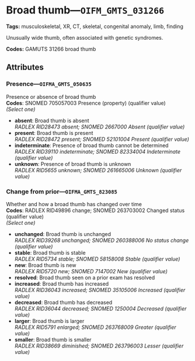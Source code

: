 # Broad thumb—`OIFM_GMTS_031266`

**Tags:** musculoskeletal, XR, CT, skeletal, congenital anomaly, limb, finding

Unusually wide thumb, often associated with genetic syndromes.

**Codes:** GAMUTS 31266 broad thumb

## Attributes

### Presence—`OIFMA_GMTS_050635`

Presence or absence of broad thumb  
**Codes**: SNOMED 705057003 Presence (property) (qualifier value)  
*(Select one)*

- **absent**: Broad thumb is absent  
_RADLEX RID28473 absent; SNOMED 2667000 Absent (qualifier value)_
- **present**: Broad thumb is present  
_RADLEX RID28472 present; SNOMED 52101004 Present (qualifier value)_
- **indeterminate**: Presence of broad thumb cannot be determined  
_RADLEX RID39110 indeterminate; SNOMED 82334004 Indeterminate (qualifier value)_
- **unknown**: Presence of broad thumb is unknown  
_RADLEX RID5655 unknown; SNOMED 261665006 Unknown (qualifier value)_

### Change from prior—`OIFMA_GMTS_823085`

Whether and how a broad thumb has changed over time  
**Codes**: RADLEX RID49896 change; SNOMED 263703002 Changed status (qualifier value)  
*(Select one)*

- **unchanged**: Broad thumb is unchanged  
_RADLEX RID39268 unchanged; SNOMED 260388006 No status change (qualifier value)_
- **stable**: Broad thumb is stable  
_RADLEX RID5734 stable; SNOMED 58158008 Stable (qualifier value)_
- **new**: Broad thumb is new  
_RADLEX RID5720 new; SNOMED 7147002 New (qualifier value)_
- **resolved**: Broad thumb seen on a prior exam has resolved  
- **increased**: Broad thumb has increased  
_RADLEX RID36043 increased; SNOMED 35105006 Increased (qualifier value)_
- **decreased**: Broad thumb has decreased  
_RADLEX RID36044 decreased; SNOMED 1250004 Decreased (qualifier value)_
- **larger**: Broad thumb is larger  
_RADLEX RID5791 enlarged; SNOMED 263768009 Greater (qualifier value)_
- **smaller**: Broad thumb is smaller  
_RADLEX RID38669 diminished; SNOMED 263796003 Lesser (qualifier value)_